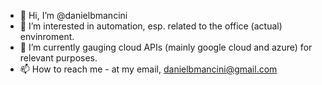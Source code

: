- 👋 Hi, I’m @danielbmancini 
- 👀 I’m interested in automation, esp. related to  the office (actual) envinroment.
- 🌱 I’m currently gauging cloud APIs (mainly google cloud and azure) for relevant purposes.
- 📫 How to reach me - at my email, danielbmancini@gmail.com
